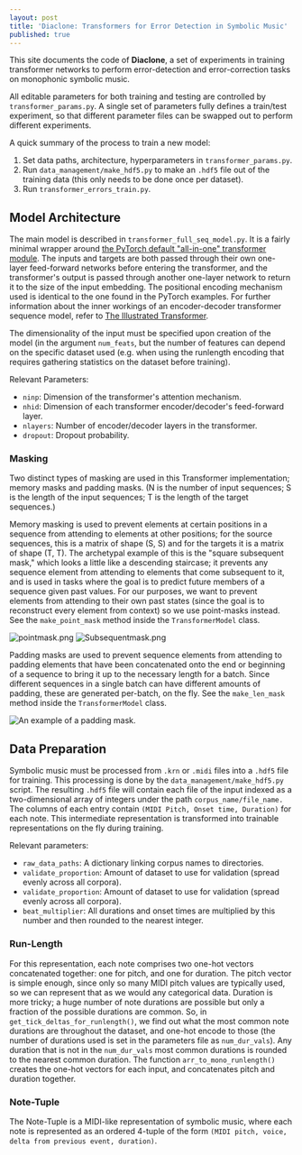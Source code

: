 ```yaml
---
layout: post
title: 'Diaclone: Transformers for Error Detection in Symbolic Music'
published: true
---
```


This site documents the code of **Diaclone**, a set of experiments in training transformer networks to perform error-detection and error-correction tasks on monophonic symbolic music.

All editable parameters for both training and testing are controlled by `transformer_params.py`. A single set of parameters fully defines a train/test experiment, so that different parameter files can be swapped out to perform different experiments.

A quick summary of the process to train a new model:

1. Set data paths, architecture, hyperparameters in `transformer_params.py`.
2. Run `data_management/make_hdf5.py` to make an `.hdf5` file out of the training data (this only needs to be done once per dataset).
3. Run `transformer_errors_train.py`.

## Model Architecture

The main model is described in `transformer_full_seq_model.py`. It is a fairly minimal wrapper around [the PyTorch default "all-in-one" transformer module](https://pytorch.org/docs/stable/generated/torch.nn.Transformer.html). The inputs and targets are both passed through their own one-layer feed-forward networks before entering the transformer, and the transformer's output is passed through another one-layer network to return it to the size of the input embedding. The positional encoding mechanism used is identical to the one found in the PyTorch examples. For further information about the inner workings of an encoder-decoder transformer sequence model, refer to [The Illustrated Transformer](http://jalammar.github.io/illustrated-transformer/).

The dimensionality of the input must be specified upon creation of the model (in the argument `num_feats`, but the number of features can depend on the specific dataset used (e.g. when using the runlength encoding that requires gathering statistics on the dataset before training).

Relevant Parameters:
- `ninp`: Dimension of the transformer's attention mechanism.
- `nhid`: Dimension of each transformer encoder/decoder's feed-forward layer.
- `nlayers`: Number of encoder/decoder layers in the transformer.
- `dropout`: Dropout probability.


### Masking

Two distinct types of masking are used in this Transformer implementation; memory masks and padding masks. (N is the number of input sequences; S is the length of the input sequences; T is the length of the target sequences.)

Memory masking is used to prevent elements at certain positions in a sequence from attending to elements at other positions; for the source sequences, this is a matrix of shape (S, S) and for the targets it is a matrix of shape (T, T). The archetypal example of this is the "square subsequent mask," which looks a little like a descending staircase; it prevents any sequence element from attending to elements that come subsequent to it, and is used in tasks where the goal is to predict future members of a sequence given past values. For our purposes, we want to prevent elements from attending to their own past states (since the goal is to reconstruct every element from context) so we use point-masks instead. See the `make_point_mask` method inside the `TransformerModel` class.

![pointmask.png](https://raw.githubusercontent.com/timothydereuse/timothydereuse.github.io/master/_posts/pointmask.png) ![Subsequentmask.png](https://raw.githubusercontent.com/timothydereuse/timothydereuse.github.io/master/_posts/Subsequentmask.png)

Padding masks are used to prevent sequence elements from attending to padding elements that have been concatenated onto the end or beginning of a sequence to bring it up to the necessary length for a batch. Since different sequences in a single batch can have different amounts of padding, these are generated per-batch, on the fly. See the `make_len_mask` method inside the `TransformerModel` class.

![An example of a padding mask.](https://raw.githubusercontent.com/timothydereuse/timothydereuse.github.io/master/_posts/paddingmask.png)


## Data Preparation

Symbolic music must be processed from `.krn` or `.midi` files into a `.hdf5` file for training. This processing is done by the `data_management/make_hdf5.py` script.  The resulting `.hdf5` file will contain each file of the input indexed as a two-dimensional array of integers under the path `corpus_name/file_name.` The columns of each entry contain `(MIDI Pitch, Onset time, Duration)` for each note. This intermediate representation is transformed into trainable representations on the fly during training.


Relevant parameters:

- `raw_data_paths`: A dictionary linking corpus names to directories.
- `validate_proportion`: Amount of dataset to use for validation (spread evenly across all corpora).
- `validate_proportion`: Amount of dataset to use for validation (spread evenly across all corpora).
- `beat_multiplier`: All durations and onset times are multiplied by this number and then rounded to the nearest integer.

### Run-Length
For this representation, each note comprises two one-hot vectors concatenated together: one for pitch, and one for duration. The pitch vector is simple enough, since only so many MIDI pitch values are typically used, so we can represent that as we would any categorical data. Duration is more tricky; a huge number of note durations are possible but only a fraction of the possible durations are common. So, in `get_tick_deltas_for_runlength()`, we find out what the most common note durations are throughout the dataset, and one-hot encode to those (the number of durations used is set in the parameters file as `num_dur_vals`). Any duration that is not in the `num_dur_vals` most common durations is rounded to the nearest common duration. The function `arr_to_mono_runlength()` creates the one-hot vectors for each input, and concatenates pitch and duration together.

### Note-Tuple
The Note-Tuple is a MIDI-like representation of symbolic music, where each note is represented as an ordered 4-tuple of the form `(MIDI pitch, voice, delta from previous event, duration)`.
